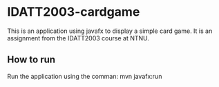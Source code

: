 # IDATT2003-cardgame

This is an application using javafx to display a simple card game. It is an assignment from the IDATT2003 course at NTNU.

## How to run
Run the application using the comman: mvn javafx:run